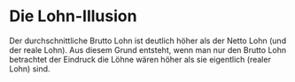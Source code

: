 # Die Lohn-Illusion

Der durchschnittliche Brutto Lohn ist deutlich höher als der Netto Lohn (und der reale Lohn).
Aus diesem Grund entsteht, wenn man nur den Brutto Lohn betrachtet der Eindruck die Löhne wären höher als sie eigentlich (realer Lohn) sind.
